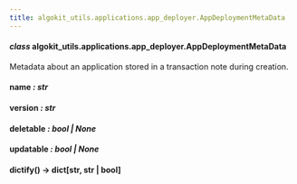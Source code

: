 ```yaml
---
title: algokit_utils.applications.app_deployer.AppDeploymentMetaData
---
```


#### _class_ algokit_utils.applications.app_deployer.AppDeploymentMetaData

Metadata about an application stored in a transaction note during creation.

#### name _: str_

#### version _: str_

#### deletable _: bool | None_

#### updatable _: bool | None_

#### dictify() → dict[str, str | bool]
